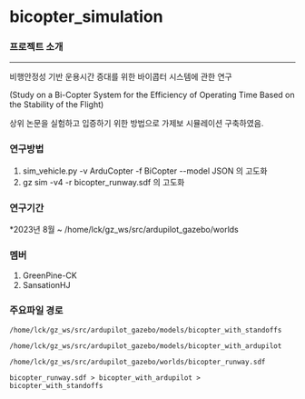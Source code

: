 # bicopter_simulation

### 프로젝트 소개 
---

비행안정성 기반 운용시간 증대를 위한 바이콥터 시스템에 관한 연구


(Study on a Bi-Copter System for the Efficiency of Operating Time Based on the Stability of the Flight)

상위 논문을 실험하고 입증하기 위한 방법으로 가제보 시뮬레이션 구축하였음.


### 연구방법
1. sim_vehicle.py -v ArduCopter -f BiCopter --model JSON 의 고도화
2. gz sim -v4 -r bicopter_runway.sdf 의 고도화

### 연구기간
*2023년 8월 ~ 
/home/lck/gz_ws/src/ardupilot_gazebo/worlds
### 멤버
1. GreenPine-CK
2. SansationHJ

### 주요파일 경로
```
/home/lck/gz_ws/src/ardupilot_gazebo/models/bicopter_with_standoffs

/home/lck/gz_ws/src/ardupilot_gazebo/models/bicopter_with_ardupilot

/home/lck/gz_ws/src/ardupilot_gazebo/worlds/bicopter_runway.sdf

bicopter_runway.sdf > bicopter_with_ardupilot > bicopter_with_standoffs


```




